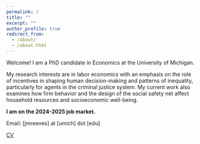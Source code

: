 ```yaml
---
permalink: /
title: ""
excerpt: ""
author_profile: true
redirect_from: 
  - /about/
  - /about.html
---
```


Welcome! I am a PhD candidate in Economics at the University of Michigan. 

My research interests are in labor economics with an emphasis on the role of incentives in shaping human decision-making and patterns of inequality, particularly for agents in the criminal justice system. My current work also examines how firm behavior and the design of the social safety net affect household resources and socioeconomic well-being.

**I am on the 2024-2025 job market.**

Email: [jmreeves] at [umich] dot [edu]

[CV](https://jmreeves.github.io/files/Reeves_CV.pdf)

